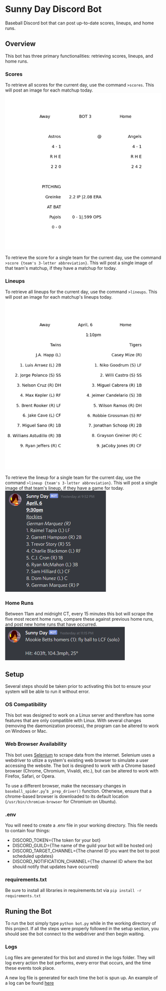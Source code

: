 # Sunny Day Discord Bot
Baseball Discord bot that can post up-to-date scores, lineups, and home runs.

## Overview
This bot has three primary functionalities: retrieving scores, lineups, and home runs.

### Scores
To retrieve all scores for the current day, use the command `>scores`. This will post an image for each matchup today.
![Scores Example](https://github.com/bjhammack/sunny-day-discord-bot/blob/main/scores/example_score.png)

To retrieve the score for a single team for the current day, use the command `>score {team's 3-letter abbreviation}`. This will post a single image of that team's matchup, if they have a matchup for today.

### Lineups
To retrieve all lineups for the current day, use the command `>lineups`. This will post an image for each matchup's lineups today.
![Lineups Example](https://github.com/bjhammack/sunny-day-discord-bot/blob/main/lineups/example_lineup.png)

To retrieve the lineup for a single team for the current day, use the command `>lineup {team's 3-letter abbreviation}`. This will post a single image of that team's lineup, if they have a game for today.
![Lineup Example](https://github.com/bjhammack/sunny-day-discord-bot/blob/main/lineups/team_example_lineup.png)

### Home Runs
Between 11am and midnight CT, every 15 minutes this bot will scrape the five most recent home runs, compare these against previous home runs, and post new home runs that have occurred.
![Home Run Example](https://github.com/bjhammack/sunny-day-discord-bot/blob/main/lineups/home_run_example.png)

## Setup
Several steps should be taken prior to activating this bot to ensure your system will be able to run it without error.

### OS Compatibility
This bot was designed to work on a Linux server and therefore has some features that are only compatible with Linux. With several changes (removing the daemonization process), the program can be altered to work on Windows or Mac.

### Web Browser Availability
This bot uses [Selenium](https://selenium-python.readthedocs.io) to scrape data from the internet. Selenium uses a webdriver to utlize a system's existing web browser to simulate a user accessing the website. The bot is designed to work with a Chrome based browser (Chrome, Chromium, Vivaldi, etc.), but can be altered to work with Firefox, Safari, or Opera.

To use a different browser, make the necessary changes in `baseball_spider.py`'s `_prep_driver()` function. Otherwise, ensure that a chrome-based browser is downloaded to its default location (`/usr/bin/chromium-browser` for Chromium on Ubuntu).

### .env
You will need to create a .env file in your working directory. This file needs to contain four things:
<ul>
	<li>DISCORD_TOKEN={The token for your bot}</li>
	<li>DISCORD_GUILD={The name of the guild your bot will be hosted on}</li>
	<li>DISCORD_TARGET_CHANNEL={The channel ID you want the bot to post scheduled updates}</li>
	<li>DISCORD_NOTIFICATION_CHANNEL={The channel ID where the bot should notify that updates have occurred}</li>
</ul>

### requirements.txt
Be sure to install all libraries in requirements.txt via `pip install -r requirements.txt`

## Runing the Bot
To run the bot simply type `python bot.py` while in the working directory of this project. If all the steps were properly followed in the setup section, you should see the bot connect to the webdriver and then begin waiting.

### Logs
Log files are generated for this bot and stored in the logs folder. They will log every action the bot performs, every error that occurs, and the time these events took place.

A new log file is generated for each time the bot is spun up. An example of a log can be found [here](https://github.com/bjhammack/sunny-day-discord-bot/blob/main/logs/example_log.log)
